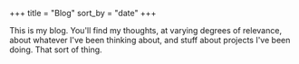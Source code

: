 +++
title = "Blog"
sort_by = "date"
+++

This is my blog. You'll find my thoughts, at varying degrees of relevance, about
whatever I've been thinking about, and stuff about projects I've been
doing. That sort of thing.
